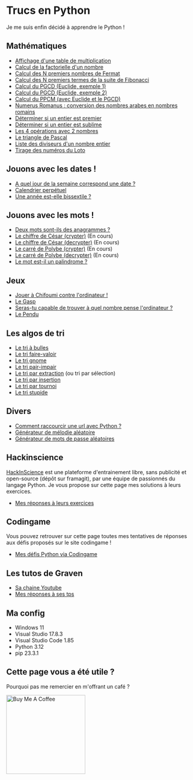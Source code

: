 # Trucs en Python

Je me suis enfin décidé à apprendre le Python !

## Mathématiques

* [Affichage d'une table de multiplication](https://github.com/AlexisAmand/python/blob/master/Maths/table.py)
* [Calcul de la factorielle d'un nombre](https://github.com/AlexisAmand/python/blob/master/Maths/factorielle.py)
* [Calcul des N premiers nombres de Fermat](https://github.com/AlexisAmand/python/blob/master/Maths/fermat.py)
* [Calcul des N premiers termes de la suite de Fibonacci](https://github.com/AlexisAmand/python/blob/master/Maths/fibonacci.py)
* [Calcul du PGCD (Euclide, exemple 1)](https://github.com/AlexisAmand/python/blob/master/Maths/euclide01.py)
* [Calcul du PGCD (Euclide, exemple 2)](https://github.com/AlexisAmand/python/blob/master/Maths/euclide02.py)
* [Calcul du PPCM (avec Euclide et le PGCD)](https://github.com/AlexisAmand/python/blob/master/Maths/ppcm.py)
* [Numerus Romanus : conversion des nombres arabes en nombres romains](https://github.com/AlexisAmand/python/blob/master/Maths/numerus-romanus.py)
* [Déterminer si un entier est premier](https://github.com/AlexisAmand/python/blob/master/Maths/premier.py)
* [Déterminer si un entier est sublime](https://github.com/AlexisAmand/python/blob/master/Maths/sublime.py)
* [Les 4 opérations avec 2 nombres](https://github.com/AlexisAmand/python/blob/master/Maths/4operations.py)
* [Le triangle de Pascal](https://github.com/AlexisAmand/python/blob/master/Maths/pascal.py)
* [Liste des diviseurs d'un nombre entier](https://github.com/AlexisAmand/python/blob/master/Maths/diviseurs.py)
* [Tirage des numéros du Loto](https://github.com/AlexisAmand/python/blob/master/Maths/loto.py)

## Jouons avec les dates !

* [A quel jour de la semaine correspond une date ?](https://github.com/AlexisAmand/python/blob/master/Dates/jour-semaine.py)
* [Calendrier perpétuel](https://github.com/AlexisAmand/python/blob/master/Dates/calendar.py)
* [Une année est-elle bissextile ?](https://github.com/AlexisAmand/python/blob/master/Dates/bissextile.py)

## Jouons avec les mots !

* [Deux mots sont-ils des anagrammes ?](https://github.com/AlexisAmand/python/blob/master/Mots/anagramme.py)
* [Le chiffre de César (crypter)](https://github.com/AlexisAmand/python/blob/master/Mots/crypto-cesar.py) (En cours)
* [Le chiffre de César (decrypter)](https://github.com/AlexisAmand/python/blob/master/Mots/decrypto-cesar.py) (En cours)
* [Le carré de Polybe (crypter)](https://github.com/AlexisAmand/python/blob/master/Mots/crypto-polybe.py) (En cours)
* [Le carré de Polybe (decrypter)](https://github.com/AlexisAmand/python/blob/master/Mots/decrypto-polybe.py) (En cours)
* [Le mot est-il un palindrome ?](https://github.com/AlexisAmand/python/blob/master/Mots/palindrome.py)

## Jeux

* [Jouer à Chifoumi contre l'ordinateur !](https://github.com/AlexisAmand/python/blob/master/Games/chifoumi.py)
* [Le Gasp](https://github.com/AlexisAmand/python/blob/master/Games/Pygasp)
* [Seras-tu capable de trouver à quel nombre pense l'ordinateur ?](https://github.com/AlexisAmand/python/blob/master/Games/FindTheNumber.py)
* [Le Pendu](https://github.com/AlexisAmand/python/blob/master/Games/pendu.py)

## Les algos de tri

* [Le tri à bulles](https://github.com/AlexisAmand/python/blob/master/Tris/tri-bulles.py)
* [Le tri faire-valoir](https://github.com/AlexisAmand/python/blob/master/Tris/tri-faire-valoir.py)
* [Le tri gnome](https://github.com/AlexisAmand/python/blob/master/Tris/tri-gnome.py)
* [Le tri pair-impair](https://github.com/AlexisAmand/python/blob/master/Tris/tri-pair-impair.py)
* [Le tri par extraction](https://github.com/AlexisAmand/python/blob/master/Tris/tri-extraction.py) (ou tri par sélection)
* [Le tri par insertion](https://github.com/AlexisAmand/python/blob/master/Tris/tri-insertion.py)
* [Le tri par tournoi](https://github.com/AlexisAmand/python/blob/master/Tris/tri-tournoi.py)
* [Le tri stupide](https://github.com/AlexisAmand/python/blob/master/Tris/tri-stupide.py)

## Divers

* [Comment raccourcir une url avec Python ?](https://github.com/AlexisAmand/python/blob/master/Divers/pyshort.py)
* [Générateur de mélodie aléatoire](https://github.com/AlexisAmand/python/blob/master/Divers/generator.py)
* [Générateur de mots de passe aléatoires](https://github.com/AlexisAmand/python/blob/master/Divers/password-generator.py)

## Hackinscience

[HackInScience](https://www.hackinscience.org/) est une plateforme d'entrainement libre, sans publicité et open-source (dépôt sur framagit), par une équipe de passionnés du langage Python. Je vous propose sur cette page mes solutions à leurs exercices.

* [Mes réponses à leurs exercices](https://github.com/AlexisAmand/python/tree/master/Hackinscience)

## Codingame

Vous pouvez retrouver sur cette page toutes mes tentatives de réponses aux défis proposés sur le site codingame !

* [Mes défis Python via Codingame](https://github.com/AlexisAmand/Mes-trucs-en-python/tree/master/Codingame)

## Les tutos de Graven

* [Sa chaine Youtube](https://www.youtube.com/@Gravenilvectuto)
* [Mes réponses à ses tps](https://github.com/AlexisAmand/python/tree/master/TP%20Graven)

##  Ma config

* Windows 11
* Visual Studio 17.8.3
* Visual Studio Code 1.85
* Python 3.12
* pip 23.3.1

## Cette page vous a été utile ?
Pourquoi pas me remercier en m'offrant un café ?

<a href="https://www.buymeacoffee.com/alexisamand" target="_blank"><img src="https://cdn.buymeacoffee.com/buttons/v2/default-blue.png" alt="Buy Me A Coffee" width="210" ></a>





